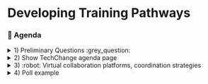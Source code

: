 # Developing Training Pathways
### :scroll: Agenda

<details>
  <summary>1) Preliminary Questions :grey_question: </summary>
<pre>  I consider myself to be an introvert, and <b>not</b> an extrovert</pre>
  
[![](https://api.gh-polls.com/poll/01E4W1R3TSP2RMYCN7ZJ17GQ9P/option1)](https://api.gh-polls.com/poll/01E4W1R3TSP2RMYCN7ZJ17GQ9P/option1/vote) <br>
[![](https://api.gh-polls.com/poll/01E4W1R3TSP2RMYCN7ZJ17GQ9P/option2)](https://api.gh-polls.com/poll/01E4W1R3TSP2RMYCN7ZJ17GQ9P/option2/vote) <br>
[![](https://api.gh-polls.com/poll/01E4W1R3TSP2RMYCN7ZJ17GQ9P/option3)](https://api.gh-polls.com/poll/01E4W1R3TSP2RMYCN7ZJ17GQ9P/option3/vote)
  2. list
     * With some
     * Sub bullets
</details>

<details>
  <summary>2) Show TechChange agenda page </summary>
  <ol type="a">
  <li>Run through</li>
  <li>Google Docs</li>
  <li>Mural</li>
  <li>Github Surveys/ Google forms</li>
</ol>     
</details>

<details>
  <summary>3) :robot: Virtual collaboration platforms, coordination strategies </summary>
  <ol type="a">
  <li>something</li>
  <li>something else</li>
  <li>more stuff</li>
  <li>last thing</li>
</ol>    
    <details>
<summary> More stuff collapsed :grinning: </summary>

blah blah blah
</details>
</details>

<details>
  <summary>4) Poll example </summary>
  
[![](https://api.gh-polls.com/poll/01E4VXNASD25Z386XK63T0KGE7/test1)](https://api.gh-polls.com/poll/01E4VXNASD25Z386XK63T0KGE7/test1/vote)
[![](https://api.gh-polls.com/poll/01E4VXNASD25Z386XK63T0KGE7/test2)](https://api.gh-polls.com/poll/01E4VXNASD25Z386XK63T0KGE7/test2/vote)
[![](https://api.gh-polls.com/poll/01E4VXNASD25Z386XK63T0KGE7/test3)](https://api.gh-polls.com/poll/01E4VXNASD25Z386XK63T0KGE7/test3/vote)

[Website used to generate poll](https://app.gh-polls.com/ "GitHub poll app")

</details>
